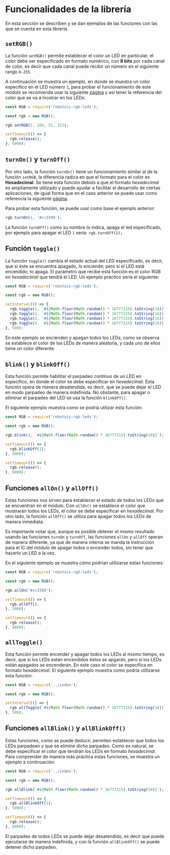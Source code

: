 # Funcionalidades de la librería
En esta sección se describen y se dan ejemplos de las funciones con las que se cuenta en esta librería.

## `setRGB()`
La función `setRGB()` permite establecer el color un LED en particular, el color debe ser especificado en formato numérico, con **8 bits** por cada canal de color, es decir que cada canal puede recibir un número en el siguiente rango `0-255`.

A continuación se muestra un ejemplo, en donde se muestra un color específico en el LED número `1`, para probar el funcionamiento de este módulo se recomienda usar la siguiente [página](https://www.w3schools.com/colors/colors_picker.asp) y así tener la referencia del color que se va a mostrar en los LEDs:

```javascript
const RGB = require('robotois-rgb-leds');

const rgb = new RGB();

rgb.setRGB(1, 204, 51, 153);

setTimeout(() => {
  rgb.release();
}, 5000);
```

## `turnOn()` y `turnOff()`
Por otro lado, la función `turnOn()` tiene un funcionamiento similar al de la función `setRGB`, la diferencia radica en que el formato para el color es **Hexadecimal**. Se tiene esta función debido a que el formato *hexadecimal* es ampliamente utilizado y puede ayudar a facilitar el desarrollo de ciertas aplicaciones, de igual forma que en el caso anterior se puede usar como referencia la siguiente [página](https://www.w3schools.com/colors/colors_picker.asp).

Para probar esta función, se puede usar como base el ejemplo anterior:

```javascript
rgb.turnOn(1, '#cc3399');
```
La función `turnOff()` como su nombre lo indica, apaga el led especificado, por ejemplo para apagar el LED `1` sería:  `rgb.turnOff(1);`

## Función `toggle()`
La función `toggle()` cambia el estado actual del LED especificado, es decir, que si éste se encuentra apagado, lo enciende; pero si el LED está encendido, lo apaga. El parámetro que recibe esta función es el color RGB en *hexadecimal* que tendrá el LED. Un ejemplo práctico sería el siguiente:

```javascript
const RGB = require('robotois-rgb-leds');

const rgb = new RGB();

setInterval(() => {
  rgb.toggle(1, `#${Math.floor(Math.random() * 16777215).toString(16)}`);
  rgb.toggle(2, `#${Math.floor(Math.random() * 16777215).toString(16)}`);
  rgb.toggle(3, `#${Math.floor(Math.random() * 16777215).toString(16)}`);
  rgb.toggle(4, `#${Math.floor(Math.random() * 16777215).toString(16)}`);
}, 500);
```

En este ejemplo se encienden y apagan todos los LEDs, como se observa se establece el color de los LEDs de manera aleatoria, y cada uno de ellos tiene un color diferente.

## `blink()` y `blinkOff()`

Esta función permite habilitar el parpadeo contínuo de un LED en específico, en donde el color se debe especificar en *hexadecimal*. Esta función opera de manera desatendida, es decir, que se puede dejar el LED en modo parpadeo de manera indefinida. No obstante, para apagar o eliminar el parpadeo del LED se usa la función `blinkOff()`.

El siguiente ejemplo muestra como se podría utilizar esta función:

```javascript
const RGB = require('robotois-rgb-leds');

const rgb = new RGB();

rgb.blink(1, `#${Math.floor(Math.random() * 16777215).toString(16)}`);

setTimeout(() => {
  rgb.blinkOff(1);
}, 5000);

setTimeout(() => {
  rgb.release();
}, 8000);

```

## Funciones `allOn()` y `allOff()`
Estas funciones nos sirven para establecer el estado de todos los LEDs que se encuentran en el módulo. Con `allOn()` se establece el color que mostrarán todos los LEDs, el color se debe especificar en *hexadecimal*. Por otro lado, la función `allOff()` se utiliza para apagar todos los LEDs de manera inmediata.

Es importante notar que, aunque es posible obtener el mismo resultado usando las funciones `turnOn` y `turnOff`, las funciones `allOn` y `allOff` operan de manera diferente, ya que de manera interna se manda la instrucción para el IC del módulo de apagar todos o encender todos, sin tener que hacerlo un LED a la vez.

En el siguiente ejemplo se muestra cómo podrían utilizarse estas funciones:

```javascript
const RGB = require('robotois-rgb-leds');

const rgb = new RGB();

rgb.allOn('#cc3399');

setTimeout(() => {
  rgb.allOff();
}, 5000);

setTimeout(() => {
  rgb.release();
}, 8000);
```

## `allToggle()`
Esta función permite encender y apagar todos los LEDs al mismo tiempo, es decir, que si los LEDs están encendidos éstos se apgarán, pero si los LEDs están apagados se encenderán. En este caso el color se especifica en formato *hexadecimal*. El siguiente ejemplo muestra como podría utilizarse esta función:

```javascript
const RGB = require('../index');

const rgb = new RGB();

setInterval(() => {
  rgb.allToggle(`#${Math.floor(Math.random() * 16777215).toString(16)}`);
}, 500);
```

## Funciones `allBlink()` y `allBlinkOff()`
Estas funciones, como se puede deducir, permiten establecer que todos los LEDs parpadeen y que se elimine dicho parpadeo. Como es natural, se debe especificar el color que tendrán los LEDs en formato *hexadecimal*. Para comprender de manera más práctica estas funciones, se muestra un ejemplo a continuación:

```javascript
const RGB = require('../index');

const rgb = new RGB();

rgb.allBlink(`#${Math.floor(Math.random() * 16777215).toString(16)}`);

setTimeout(() => {
  rgb.allBlinkOff(1);
}, 5000);

setTimeout(() => {
  rgb.release();
}, 8000);
```

El parpadeo de todos LEDs se puede dejar desatendido, es decir que puede ejecutarse de manera indefinida, y con la función `allBlinkOff()` se puede detener dicho parpadeo.
